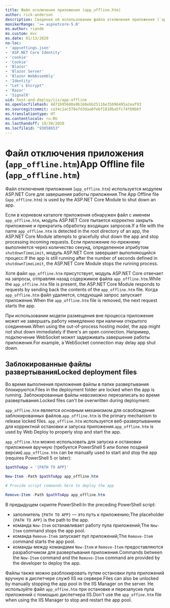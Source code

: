 ```yaml
---
title: Файл отключения приложения (app_offline.htm)
author: rick-anderson
description: Сведения об использовании файла отключения приложения (`app_offline.htm`) с модулем ASP.NET Core.
monikerRange: '>= aspnetcore-5.0'
ms.author: riande
ms.custom: mvc
ms.date: 01/13/2020
no-loc:
- 'appsettings.json'
- 'ASP.NET Core Identity'
- 'cookie'
- 'Cookie'
- 'Blazor'
- 'Blazor Server'
- 'Blazor WebAssembly'
- 'Identity'
- "Let's Encrypt"
- 'Razor'
- 'SignalR'
uid: host-and-deploy/iis/app-offline
ms.openlocfilehash: 4d71b95680a9b160ebb25116e35096495a2eaf93
ms.sourcegitcommit: ca34c1ac578e7d3daa0febf1810ba5fc74f60bbf
ms.translationtype: HT
ms.contentlocale: ru-RU
ms.lasthandoff: 10/30/2020
ms.locfileid: "93058653"
---
```

# <a name="app-offline-file-app_offlinehtm"></a><span data-ttu-id="08821-103">Файл отключения приложения (`app_offline.htm`)</span><span class="sxs-lookup"><span data-stu-id="08821-103">App Offline file (`app_offline.htm`)</span></span>

<span data-ttu-id="08821-104">Файл отключения приложения (`app_offline.htm`) используется модулем ASP.NET Core для завершения работы приложения.</span><span class="sxs-lookup"><span data-stu-id="08821-104">The App Offline file (`app_offline.htm`) is used by the ASP.NET Core Module to shut down an app.</span></span>

<span data-ttu-id="08821-105">Если в корневом каталоге приложения обнаружен файл с именем `app_offline.htm`, модуль ASP.NET Core пытается корректно закрыть приложение и прекратить обработку входящих запросов.</span><span class="sxs-lookup"><span data-stu-id="08821-105">If a file with the name `app_offline.htm` is detected in the root directory of an app, the ASP.NET Core Module attempts to gracefully shut down the app and stop processing incoming requests.</span></span> <span data-ttu-id="08821-106">Если приложение по-прежнему выполняется через количество секунд, определенное атрибутом `shutdownTimeLimit`, модуль ASP.NET Core завершает выполняющийся процесс.</span><span class="sxs-lookup"><span data-stu-id="08821-106">If the app is still running after the number of seconds defined in `shutdownTimeLimit`, the ASP.NET Core Module stops the running process.</span></span>

<span data-ttu-id="08821-107">Хотя файл `app_offline.htm` присутствует, модуль ASP.NET Core отвечает на запросы, отправляя назад содержимое файла `app_offline.htm`.</span><span class="sxs-lookup"><span data-stu-id="08821-107">While the `app_offline.htm` file is present, the ASP.NET Core Module responds to requests by sending back the contents of the `app_offline.htm` file.</span></span> <span data-ttu-id="08821-108">Когда `app_offline.htm` файл удаляется, следующий запрос запускает приложение.</span><span class="sxs-lookup"><span data-stu-id="08821-108">When the `app_offline.htm` file is removed, the next request starts the app.</span></span>

<span data-ttu-id="08821-109">При использовании модели размещения вне процесса приложение может не завершать работу немедленно при наличии открытого соединения.</span><span class="sxs-lookup"><span data-stu-id="08821-109">When using the out-of-process hosting model, the app might not shut down immediately if there's an open connection.</span></span> <span data-ttu-id="08821-110">Например, подключение WebSocket может задерживать завершение работы приложения.</span><span class="sxs-lookup"><span data-stu-id="08821-110">For example, a WebSocket connection may delay app shut down.</span></span>

## <a name="locked-deployment-files"></a><span data-ttu-id="08821-111">Заблокированные файлы развертывания</span><span class="sxs-lookup"><span data-stu-id="08821-111">Locked deployment files</span></span>

<span data-ttu-id="08821-112">Во время выполнения приложения файлы в папке развертывания блокируются.</span><span class="sxs-lookup"><span data-stu-id="08821-112">Files in the deployment folder are locked when the app is running.</span></span> <span data-ttu-id="08821-113">Заблокированные файлы невозможно перезаписать во время развертывания.</span><span class="sxs-lookup"><span data-stu-id="08821-113">Locked files can't be overwritten during deployment.</span></span>

<span data-ttu-id="08821-114">`app_offline.htm` является основным механизмом для освобождения заблокированных файлов.</span><span class="sxs-lookup"><span data-stu-id="08821-114">`app_offline.htm` is the primary mechanism to release locked files.</span></span> <span data-ttu-id="08821-115">`app_offline.htm` используется веб-развертыванием для корректной остановки и запуска приложения.</span><span class="sxs-lookup"><span data-stu-id="08821-115">`app_offline.htm` is used by Web Deploy to properly stop and start the app.</span></span>

<span data-ttu-id="08821-116">`app_offline.htm` можно использовать для запуска и остановки приложения вручную (требуется PowerShell 5 или более поздней версии).</span><span class="sxs-lookup"><span data-stu-id="08821-116">`app_offline.htm` can be manually used to start and stop the app (requires PowerShell 5 or later):</span></span>

```powershell
$pathToApp = '{PATH TO APP}'

New-Item -Path $pathToApp app_offline.htm

# Provide script commands here to deploy the app

Remove-Item -Path $pathToApp app_offline.htm
```

<span data-ttu-id="08821-117">В предыдущем скрипте PowerShell:</span><span class="sxs-lookup"><span data-stu-id="08821-117">In the preceding PowerShell script:</span></span>

* <span data-ttu-id="08821-118">заполнитель `{PATH TO APP}` — это путь к приложению;</span><span class="sxs-lookup"><span data-stu-id="08821-118">The placeholder `{PATH TO APP}` is the path to the app.</span></span>
* <span data-ttu-id="08821-119">команда `New-Item` останавливает работу пула приложений;</span><span class="sxs-lookup"><span data-stu-id="08821-119">The `New-Item` command stops the app pool.</span></span>
* <span data-ttu-id="08821-120">команда `Remove-Item` запускает пул приложений;</span><span class="sxs-lookup"><span data-stu-id="08821-120">The `Remove-Item` command starts the app pool.</span></span>
* <span data-ttu-id="08821-121">команды между командами `New-Item` и `Remove-Item` предоставляются разработчиком для развертывания приложения.</span><span class="sxs-lookup"><span data-stu-id="08821-121">Commands between the `New-Item` command and the `Remove-Item` command are provided by the developer to deploy the app.</span></span>

<span data-ttu-id="08821-122">Файлы также можно разблокировать путем остановки пула приложений вручную в диспетчере служб IIS на сервере.</span><span class="sxs-lookup"><span data-stu-id="08821-122">Files can also be unlocked by manually stopping the app pool in the IIS Manager on the server.</span></span> <span data-ttu-id="08821-123">Не используйте файл `app_offine.htm` при остановке и перезапуске пула приложений с помощью диспетчера IIS.</span><span class="sxs-lookup"><span data-stu-id="08821-123">Don't use the `app_offine.htm` file when using the IIS Manager to stop and restart the app pool.</span></span>
